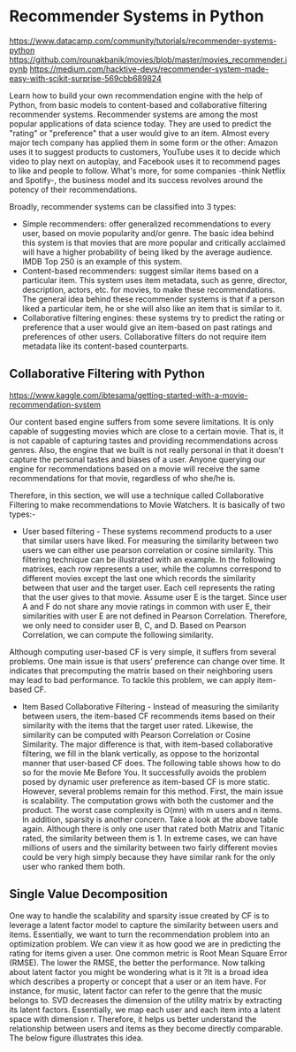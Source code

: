 # Recommender Systems in Python

https://www.datacamp.com/community/tutorials/recommender-systems-python
https://github.com/rounakbanik/movies/blob/master/movies_recommender.ipynb
https://medium.com/hacktive-devs/recommender-system-made-easy-with-scikit-surprise-569cbb689824

Learn how to build your own recommendation engine with the help of Python, from basic models to content-based and collaborative filtering recommender systems.
Recommender systems are among the most popular applications of data science today. They are used to predict the "rating" or "preference" that a user would give to an item. Almost every major tech company has applied them in some form or the other: Amazon uses it to suggest products to customers, YouTube uses it to decide which video to play next on autoplay, and Facebook uses it to recommend pages to like and people to follow. What's more, for some companies -think Netflix and Spotify-, the business model and its success revolves around the potency of their recommendations. 

Broadly, recommender systems can be classified into 3 types:
- Simple recommenders: offer generalized recommendations to every user, based on movie popularity and/or genre. The basic idea behind this system is that movies that are more popular and critically acclaimed will have a higher probability of being liked by the average audience. IMDB Top 250 is an example of this system.
- Content-based recommenders: suggest similar items based on a particular item. This system uses item metadata, such as genre, director, description, actors, etc. for movies, to make these recommendations. The general idea behind these recommender systems is that if a person liked a particular item, he or she will also like an item that is similar to it.
- Collaborative filtering engines: these systems try to predict the rating or preference that a user would give an item-based on past ratings and preferences of other users. Collaborative filters do not require item metadata like its content-based counterparts.

## Collaborative Filtering with Python

https://www.kaggle.com/ibtesama/getting-started-with-a-movie-recommendation-system

Our content based engine suffers from some severe limitations. It is only capable of suggesting movies which are close to a certain movie. That is, it is not capable of capturing tastes and providing recommendations across genres. Also, the engine that we built is not really personal in that it doesn't capture the personal tastes and biases of a user. Anyone querying our engine for recommendations based on a movie will receive the same recommendations for that movie, regardless of who she/he is.

Therefore, in this section, we will use a technique called Collaborative Filtering to make recommendations to Movie Watchers. It is basically of two types:-
- User based filtering - These systems recommend products to a user that similar users have liked. For measuring the similarity between two users we can either use pearson correlation or cosine similarity. This filtering technique can be illustrated with an example. In the following matrixes, each row represents a user, while the columns correspond to different movies except the last one which records the similarity between that user and the target user. Each cell represents the rating that the user gives to that movie. Assume user E is the target.
Since user A and F do not share any movie ratings in common with user E, their similarities with user E are not defined in Pearson Correlation. Therefore, we only need to consider user B, C, and D. Based on Pearson Correlation, we can compute the following similarity.

Although computing user-based CF is very simple, it suffers from several problems. One main issue is that users’ preference can change over time. It indicates that precomputing the matrix based on their neighboring users may lead to bad performance. To tackle this problem, we can apply item-based CF.

- Item Based Collaborative Filtering - Instead of measuring the similarity between users, the item-based CF recommends items based on their similarity with the items that the target user rated. Likewise, the similarity can be computed with Pearson Correlation or Cosine Similarity. The major difference is that, with item-based collaborative filtering, we fill in the blank vertically, as oppose to the horizontal manner that user-based CF does. The following table shows how to do so for the movie Me Before You.
It successfully avoids the problem posed by dynamic user preference as item-based CF is more static. However, several problems remain for this method. First, the main issue is scalability. The computation grows with both the customer and the product. The worst case complexity is O(mn) with m users and n items. In addition, sparsity is another concern. Take a look at the above table again. Although there is only one user that rated both Matrix and Titanic rated, the similarity between them is 1. In extreme cases, we can have millions of users and the similarity between two fairly different movies could be very high simply because they have similar rank for the only user who ranked them both.

## Single Value Decomposition

One way to handle the scalability and sparsity issue created by CF is to leverage a latent factor model to capture the similarity between users and items. Essentially, we want to turn the recommendation problem into an optimization problem. We can view it as how good we are in predicting the rating for items given a user. One common metric is Root Mean Square Error (RMSE). The lower the RMSE, the better the performance.
Now talking about latent factor you might be wondering what is it ?It is a broad idea which describes a property or concept that a user or an item have. For instance, for music, latent factor can refer to the genre that the music belongs to. SVD decreases the dimension of the utility matrix by extracting its latent factors. Essentially, we map each user and each item into a latent space with dimension r. Therefore, it helps us better understand the relationship between users and items as they become directly comparable. The below figure illustrates this idea.
